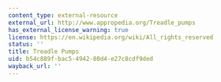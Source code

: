 ```yaml
---
content_type: external-resource
external_url: http://www.appropedia.org/Treadle_pumps
has_external_license_warning: true
license: https://en.wikipedia.org/wiki/All_rights_reserved
status: ''
title: Treadle Pumps
uid: b54c889f-bac5-4942-80d4-e27c8cdf9ded
wayback_url: ''
---
```

